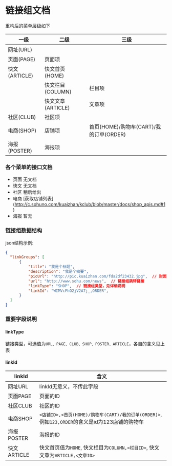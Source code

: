 # 链接组文档

重构后的菜单层级如下

| 一级 | 二级 | 三级 |
| --- | --- | --- |
| 网址(URL) | |
| 页面(PAGE) | 页面项 | |
| 快文(ARTICLE) | 快文首页(HOME) | |
|     | 快文栏目(COLUMN) | 栏目项 |
|     | 快文文章(ARTICLE) | 文章项 |
| 社区(CLUB) | 社区项  |  |
| 电商(SHOP) | 店铺项  | 首页(HOME)/购物车(CART)/我的订单(ORDER) |
| 海报(POSTER) | 海报项  |  |

### 各个菜单的接口文档

* 页面 无文档  
* 快文 无文档  
* 社区 稍后给出  
* 电商 [获取店铺列表] (http://c.sohuno.com/kuaizhan/kclub/blob/master/docs/shop_apis.md#1)  
* 海报 暂无  


### 链接组数据结构

json结构示例:

```json
{
  "linkGroups": [
      {
          "title": "我是个标题",
          "description": "我是个摘要",
          "picUrl": "http://pic.kuaizhan.com/fda2df23432.jpg",  // 封面图
          "url": "http://www.sohu.com/news",  // 链接组跳转链接
          "linkType": "SHOP",  // 链接组类型，见详细说明
          "linkId": "WIMVcFhO2jV2A7j_,ORDER",
      }
  ]
}
```

### 重要字段说明

#### linkType

链接类型，可选值为`URL、PAGE、CLUB、SHOP、POSTER、ARTICLE`，各自的含义见上表

#### linkId 

| linkId | 含义 |
| --- | --- |
| 网址URL | linkId无意义，不传此字段 |
| 页面PAGE | 页面的ID |
| 社区CLUB | 社区的ID |
| 电商SHOP |  `<店铺ID>,<首页(HOME)/购物车(CART)/我的订单(ORDER)>`, 例如`123,ORDER`的含义是id为123店铺的购物车 |
| 海报POSTER | 海报的ID |
| 快文ARTICLE | 快文首页值为`HOME`, 快文栏目为`COLUMN,<栏目ID>`, 快文文章为`ARTICLE,<文章ID>` |

